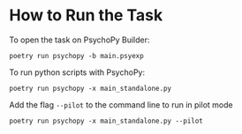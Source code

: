 # How to Run the Task

To open the task on PsychoPy Builder:

```shell
poetry run psychopy -b main.psyexp
```

To run python scripts with PsychoPy:

```shell
poetry run psychopy -x main_standalone.py
```

Add the flag ``--pilot`` to the command line to run in pilot mode

```shell
poetry run psychopy -x main_standalone.py --pilot
```
